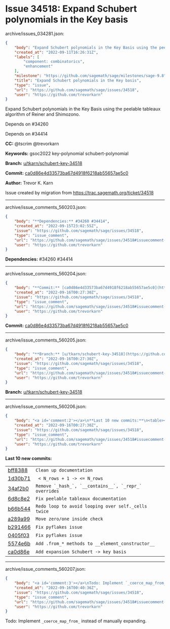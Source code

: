 # Issue 34518: Expand Schubert polynomials in the Key basis

archive/issues_034281.json:
```json
{
    "body": "Expand Schubert polynomials in the Key Basis using the peelable tableaux algorithm of Reiner and Shimozono.\n\nDepends on #34260\n\nDepends on #34414\n\n**CC:**  @tscrim @trevorkarn\n\n**Keywords:** gsoc2022 key-polynomial schubert-polynomial\n\n**Branch:** [u/tkarn/schubert-key-34518](https://github.com/sagemath/sagetrac-mirror/tree/u/tkarn/schubert-key-34518)\n\n**Commit:** [ca0d86e4d33573ba67d4918f6218ab55657ae5c0](https://github.com/sagemath/sagetrac-mirror/commit/ca0d86e4d33573ba67d4918f6218ab55657ae5c0)\n\n**Author:** Trevor K. Karn\n\nIssue created by migration from https://trac.sagemath.org/ticket/34518\n\n",
    "created_at": "2022-09-11T16:26:31Z",
    "labels": [
        "component: combinatorics",
        "enhancement"
    ],
    "milestone": "https://github.com/sagemath/sage/milestones/sage-9.8",
    "title": "Expand Schubert polynomials in the Key basis",
    "type": "issue",
    "url": "https://github.com/sagemath/sage/issues/34518",
    "user": "https://github.com/trevorkarn"
}
```
Expand Schubert polynomials in the Key Basis using the peelable tableaux algorithm of Reiner and Shimozono.

Depends on #34260

Depends on #34414

**CC:**  @tscrim @trevorkarn

**Keywords:** gsoc2022 key-polynomial schubert-polynomial

**Branch:** [u/tkarn/schubert-key-34518](https://github.com/sagemath/sagetrac-mirror/tree/u/tkarn/schubert-key-34518)

**Commit:** [ca0d86e4d33573ba67d4918f6218ab55657ae5c0](https://github.com/sagemath/sagetrac-mirror/commit/ca0d86e4d33573ba67d4918f6218ab55657ae5c0)

**Author:** Trevor K. Karn

Issue created by migration from https://trac.sagemath.org/ticket/34518





---

archive/issue_comments_560203.json:
```json
{
    "body": "**Dependencies:** #34260 #34414",
    "created_at": "2022-09-15T23:02:55Z",
    "issue": "https://github.com/sagemath/sage/issues/34518",
    "type": "issue_comment",
    "url": "https://github.com/sagemath/sage/issues/34518#issuecomment-560203",
    "user": "https://github.com/trevorkarn"
}
```

**Dependencies:** #34260 #34414



---

archive/issue_comments_560204.json:
```json
{
    "body": "**Commit:** [ca0d86e4d33573ba67d4918f6218ab55657ae5c0](https://github.com/sagemath/sagetrac-mirror/commit/ca0d86e4d33573ba67d4918f6218ab55657ae5c0)",
    "created_at": "2022-09-16T00:27:30Z",
    "issue": "https://github.com/sagemath/sage/issues/34518",
    "type": "issue_comment",
    "url": "https://github.com/sagemath/sage/issues/34518#issuecomment-560204",
    "user": "https://github.com/trevorkarn"
}
```

**Commit:** [ca0d86e4d33573ba67d4918f6218ab55657ae5c0](https://github.com/sagemath/sagetrac-mirror/commit/ca0d86e4d33573ba67d4918f6218ab55657ae5c0)



---

archive/issue_comments_560205.json:
```json
{
    "body": "**Branch:** [u/tkarn/schubert-key-34518](https://github.com/sagemath/sagetrac-mirror/tree/u/tkarn/schubert-key-34518)",
    "created_at": "2022-09-16T00:27:30Z",
    "issue": "https://github.com/sagemath/sage/issues/34518",
    "type": "issue_comment",
    "url": "https://github.com/sagemath/sage/issues/34518#issuecomment-560205",
    "user": "https://github.com/trevorkarn"
}
```

**Branch:** [u/tkarn/schubert-key-34518](https://github.com/sagemath/sagetrac-mirror/tree/u/tkarn/schubert-key-34518)



---

archive/issue_comments_560206.json:
```json
{
    "body": "<a id='comment:2'></a>\n**Last 10 new commits:**\n<table><tr><td><a href=\"https://github.com/sagemath/sagetrac-mirror/commit/bff8388fb0c8bb0cb2531fad78749733a8789a21\">bff8388</a></td><td><code>Clean up documentation</code></td></tr><tr><td><a href=\"https://github.com/sagemath/sagetrac-mirror/commit/1d30b71861ba4614a95c2843e370a33dfb87fe43\">1d30b71</a></td><td><code> < N_rows + 1 -> <= N_rows</code></td></tr><tr><td><a href=\"https://github.com/sagemath/sagetrac-mirror/commit/34af2b0219fd99178cd0f2a93e5b0cb2e7ba33ed\">34af2b0</a></td><td><code>Remove `_hash_`, `__contains__`, `_repr_` overrides</code></td></tr><tr><td><a href=\"https://github.com/sagemath/sagetrac-mirror/commit/6d8c8e22c3d3ad449d7e353492ba35a09997aad4\">6d8c8e2</a></td><td><code>Fix peelable tableaux documentation</code></td></tr><tr><td><a href=\"https://github.com/sagemath/sagetrac-mirror/commit/b66b5449bda4d0ff6013dc429566a48f2ce403ea\">b66b544</a></td><td><code>Redo loop to avoid looping over self._cells twice</code></td></tr><tr><td><a href=\"https://github.com/sagemath/sagetrac-mirror/commit/a289a99cc5ee86a72aff617b7772afaece5bd5eb\">a289a99</a></td><td><code>Move zero/one inside check</code></td></tr><tr><td><a href=\"https://github.com/sagemath/sagetrac-mirror/commit/b291466551ec362a2118ca533791e6f50de7cfcc\">b291466</a></td><td><code>Fix pyflakes issue</code></td></tr><tr><td><a href=\"https://github.com/sagemath/sagetrac-mirror/commit/0405f036a5777a4cc5ac4c53c106eaecc92a3857\">0405f03</a></td><td><code>Fix pyflakes issue</code></td></tr><tr><td><a href=\"https://github.com/sagemath/sagetrac-mirror/commit/5574e6b9e52989af8c60e325c3693b0009ac62aa\">5574e6b</a></td><td><code>Add .from_* methods to __element_constructor__</code></td></tr><tr><td><a href=\"https://github.com/sagemath/sagetrac-mirror/commit/ca0d86e4d33573ba67d4918f6218ab55657ae5c0\">ca0d86e</a></td><td><code>Add expansion Schubert -> key basis</code></td></tr></table>\n",
    "created_at": "2022-09-16T00:27:30Z",
    "issue": "https://github.com/sagemath/sage/issues/34518",
    "type": "issue_comment",
    "url": "https://github.com/sagemath/sage/issues/34518#issuecomment-560206",
    "user": "https://github.com/trevorkarn"
}
```

<a id='comment:2'></a>
**Last 10 new commits:**
<table><tr><td><a href="https://github.com/sagemath/sagetrac-mirror/commit/bff8388fb0c8bb0cb2531fad78749733a8789a21">bff8388</a></td><td><code>Clean up documentation</code></td></tr><tr><td><a href="https://github.com/sagemath/sagetrac-mirror/commit/1d30b71861ba4614a95c2843e370a33dfb87fe43">1d30b71</a></td><td><code> < N_rows + 1 -> <= N_rows</code></td></tr><tr><td><a href="https://github.com/sagemath/sagetrac-mirror/commit/34af2b0219fd99178cd0f2a93e5b0cb2e7ba33ed">34af2b0</a></td><td><code>Remove `_hash_`, `__contains__`, `_repr_` overrides</code></td></tr><tr><td><a href="https://github.com/sagemath/sagetrac-mirror/commit/6d8c8e22c3d3ad449d7e353492ba35a09997aad4">6d8c8e2</a></td><td><code>Fix peelable tableaux documentation</code></td></tr><tr><td><a href="https://github.com/sagemath/sagetrac-mirror/commit/b66b5449bda4d0ff6013dc429566a48f2ce403ea">b66b544</a></td><td><code>Redo loop to avoid looping over self._cells twice</code></td></tr><tr><td><a href="https://github.com/sagemath/sagetrac-mirror/commit/a289a99cc5ee86a72aff617b7772afaece5bd5eb">a289a99</a></td><td><code>Move zero/one inside check</code></td></tr><tr><td><a href="https://github.com/sagemath/sagetrac-mirror/commit/b291466551ec362a2118ca533791e6f50de7cfcc">b291466</a></td><td><code>Fix pyflakes issue</code></td></tr><tr><td><a href="https://github.com/sagemath/sagetrac-mirror/commit/0405f036a5777a4cc5ac4c53c106eaecc92a3857">0405f03</a></td><td><code>Fix pyflakes issue</code></td></tr><tr><td><a href="https://github.com/sagemath/sagetrac-mirror/commit/5574e6b9e52989af8c60e325c3693b0009ac62aa">5574e6b</a></td><td><code>Add .from_* methods to __element_constructor__</code></td></tr><tr><td><a href="https://github.com/sagemath/sagetrac-mirror/commit/ca0d86e4d33573ba67d4918f6218ab55657ae5c0">ca0d86e</a></td><td><code>Add expansion Schubert -> key basis</code></td></tr></table>




---

archive/issue_comments_560207.json:
```json
{
    "body": "<a id='comment:3'></a>\nTodo: Implement `_coerce_map_from_` instead of manually expanding.",
    "created_at": "2022-09-16T00:40:36Z",
    "issue": "https://github.com/sagemath/sage/issues/34518",
    "type": "issue_comment",
    "url": "https://github.com/sagemath/sage/issues/34518#issuecomment-560207",
    "user": "https://github.com/trevorkarn"
}
```

<a id='comment:3'></a>
Todo: Implement `_coerce_map_from_` instead of manually expanding.

